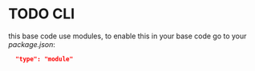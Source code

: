 # TODO CLI

this base code use modules, to enable this in your base code go to your _package.json_:
```json
  "type": "module"
```